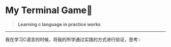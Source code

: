 # My Terminal Game🌟

>**Learning c language in practice works**

---
我在学习C语言的时候，将我的所学通过实践的方式进行验证，思考💡
